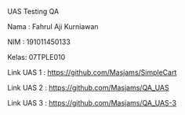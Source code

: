 UAS Testing QA

Nama : Fahrul Aji Kurniawan

NIM : 191011450133

Kelas: 07TPLE010

Link UAS 1 : https://github.com/Masjams/SimpleCart

Link UAS 2 : https://github.com/Masjams/QA_UAS

Link UAS 3 : https://github.com/Masjams/QA_UAS-3
